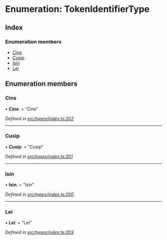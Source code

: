 # Enumeration: TokenIdentifierType

## Index

### Enumeration members

* [Cins](tokenidentifiertype.md#cins)
* [Cusip](tokenidentifiertype.md#cusip)
* [Isin](tokenidentifiertype.md#isin)
* [Lei](tokenidentifiertype.md#lei)

## Enumeration members

###  Cins

• **Cins**: = "Cins"

*Defined in [src/types/index.ts:202](https://github.com/PolymathNetwork/polymesh-sdk/blob/bf2b7a12/src/types/index.ts#L202)*

___

###  Cusip

• **Cusip**: = "Cusip"

*Defined in [src/types/index.ts:201](https://github.com/PolymathNetwork/polymesh-sdk/blob/bf2b7a12/src/types/index.ts#L201)*

___

###  Isin

• **Isin**: = "Isin"

*Defined in [src/types/index.ts:200](https://github.com/PolymathNetwork/polymesh-sdk/blob/bf2b7a12/src/types/index.ts#L200)*

___

###  Lei

• **Lei**: = "Lei"

*Defined in [src/types/index.ts:203](https://github.com/PolymathNetwork/polymesh-sdk/blob/bf2b7a12/src/types/index.ts#L203)*
